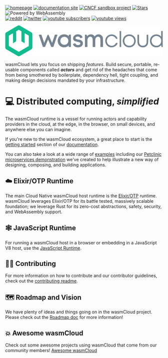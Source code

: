 
[![homepage](https://img.shields.io/website?label=Homepage&url=https%3A%2F%2Fwasmcloud.com)](https://wasmcloud.com)
[![documentation site](https://img.shields.io/website?label=Documentation&url=https%3A%2F%2Fwasmcloud.dev)](https://wasmcloud.dev)
[![CNCF sandbox project](https://img.shields.io/website?label=CNCF%20Sandbox%20Project&url=https://landscape.cncf.io/?selected=wasm-cloud)](https://landscape.cncf.io/?selected=wasm-cloud)
[![Stars](https://img.shields.io/github/stars/wasmcloud?color=gold&label=wasmCloud%20Org%20Stars)](https://github.com/wasmcloud/)
![Powered by WebAssembly](https://img.shields.io/badge/powered%20by-WebAssembly-orange.svg)<br />
[![reddit](https://img.shields.io/reddit/subreddit-subscribers/wasmcloud?style=social)](https://reddit.com/r/wasmcloud)
[![twitter](https://img.shields.io/twitter/follow/wasmcloud?style=social)](https://twitter.com/wasmcloud)
[![youtube subscribers](https://img.shields.io/youtube/channel/subscribers/UCmZVIWGxkudizD1Z1and5JA?style=social)](https://youtube.com/wasmcloud)
[![youtube views](https://img.shields.io/youtube/channel/views/UCmZVIWGxkudizD1Z1and5JA?style=social)](https://youtube.com/wasmcloud)

![wasmCloud logo](https://raw.githubusercontent.com/wasmCloud/branding/main/02.Horizontal%20Version/Pixel/PNG/Wasmcloud.Logo-Hrztl_Color.png)

wasmCloud lets you focus on shipping _features_. Build secure, portable, re-usable components called **_actors_** and get rid of the headaches that come from being smothered by boilerplate, dependency hell, tight coupling, and making design decisions mandated by your infrastructure.

# 💻 Distributed computing, _simplified_

The wasmCloud runtime is a vessel for running actors and capability providers in the cloud, at the edge, in the browser, on small devices, and anywhere else you can imagine.

If you're new to the wasmCloud ecosystem, a great place to start is the [getting started](https://wasmcloud.dev/overview/getting-started/) section of our [documentation](https://wasmcloud.dev).

You can also take a look at a wide range of [examples](https://github.com/wasmCloud/examples/) including our [Petclinic microservices demonstration](https://github.com/wasmCloud/examples/tree/main/petclinic) we've created to help illustrate a new way of designing, composing, and building applications.

## ☁️ Elixir/OTP Runtime 

The main Cloud Native wasmCloud host runtime is the [Elixir/OTP](https://github.com/wasmCloud/wasmcloud-otp) runtime. wasmCloud leverages Elixir/OTP for its battle tested, massively scalable foundation; we leverage Rust for its zero-cost abstractions, safety, security, and WebAssembly support.

## 🕸 JavaScript Runtime

For running a wasmCloud host in a browser or embedding in a JavaScript V8 host, use the [JavaScript Runtime](https://github.com/wasmCloud/wasmcloud-js).

## 🧑‍💻 Contributing

For more information on how to contribute and our contributor guidelines, check out the [contributing readme](./CONTRIBUTING.md).

## 🗺️ Roadmap and Vision

We have plenty of ideas and things going on in the wasmCloud project. Please check out the [Roadmap doc](ROADMAP.md) for more information!

## 💥 Awesome wasmCloud
 
Check out some awesome projects using wasmCloud that come from our community members! [Awesome wasmCloud](./awesome-wasmcloud)
